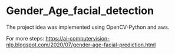 # Gender_Age_facial_detection

The project idea was implemented using OpenCV-Python and aws.

For more steps:
https://ai-computervision-nlp.blogspot.com/2020/07/gender-age-facial-prediction.html
